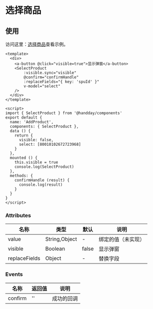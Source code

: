 # 选择商品

## 使用
访问这里：<a href="/#/product/list" target="_blank">选择商品</a>查看示例。

```vue
<template>
  <div>
    <a-button @click="visible=true">显示弹窗</a-button>
    <SelectProduct
        :visible.sync="visible"
        @confirm="confirmHandle"
        :replaceFields="{ key: 'spuId' }"
        v-model="select"
    />
  </div>
</template>

<script>
import { SelectProduct } from '@handday/components'
export default {
  name: 'AddProduct',
  components: { SelectProduct },
  data () {
    return {
      visible: false,
      select: [80010102672723968]
    }
  },
  mounted () {
    this.visible = true
    console.log(SelectProduct)
  },
  methods: {
    confirmHandle (result) {
      console.log(result)
    }
  }
}
</script>

```

### Attributes
| 名称 | 类型 | 默认 | 说明 |
| --- | --- | --- | --- |
| value | String,Object | - | 绑定的值（未实现） |
| visible | Boolean | false | 显示弹窗 |
| replaceFields | Object | - | 替换字段 |

### Events
| 名称 | 返回值 | 说明 |
| --- | --- | --- |
| confirm | '' | 成功的回调 |

